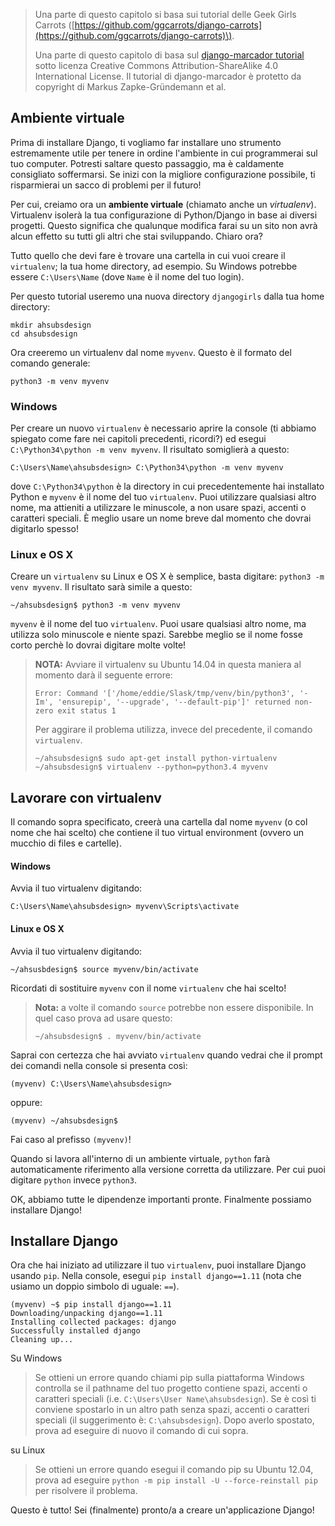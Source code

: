 > Una parte di questo capitolo si basa sui tutorial delle Geek Girls Carrots \([https://github.com/ggcarrots/django-carrots](https://github.com/ggcarrots/django-carrots)\).
>
> Una parte di questo capitolo di basa sul [django-marcador tutorial](http://django-marcador.keimlink.de/) sotto licenza Creative Commons Attribution-ShareAlike 4.0 International License. Il tutorial di django-marcador è protetto da copyright di Markus Zapke-Gründemann et al.

## Ambiente virtuale

Prima di installare Django, ti vogliamo far installare uno strumento estremamente utile per tenere in ordine l'ambiente in cui programmerai sul tuo computer. Potresti saltare questo passaggio, ma è caldamente consigliato soffermarsi. Se inizi con la migliore configurazione possibile, ti risparmierai un sacco di problemi per il futuro!

Per cui, creiamo ora un **ambiente virtuale** \(chiamato anche un _virtualenv_\). Virtualenv isolerà la tua configurazione di Python/Django in base ai diversi progetti. Questo significa che qualunque modifica farai su un sito non avrà alcun effetto su tutti gli altri che stai sviluppando. Chiaro ora?

Tutto quello che devi fare è trovare una cartella in cui vuoi creare il `virtualenv`; la tua home directory, ad esempio. Su Windows potrebbe essere `C:\Users\Name` \(dove `Name` è il nome del tuo login\).

Per questo tutorial useremo una nuova directory `djangogirls` dalla tua home directory:

```
mkdir ahsubsdesign
cd ahsubsdesign
```

Ora creeremo un virtualenv dal nome `myvenv`. Questo è il formato del comando generale:

```
python3 -m venv myvenv
```

### Windows

Per creare un nuovo `virtualenv` è necessario aprire la console \(ti abbiamo spiegato come fare nei capitoli precedenti, ricordi?\) ed esegui `C:\Python34\python -m venv myvenv`. Il risultato somiglierà a questo:

```
C:\Users\Name\ahsubsdesign> C:\Python34\python -m venv myvenv
```

dove `C:\Python34\python` è la directory in cui precedentemente hai installato Python e `myvenv` è il nome del tuo `virtualenv`. Puoi utilizzare qualsiasi altro nome, ma attieniti a utilizzare le minuscole, a non usare spazi, accenti o caratteri speciali. È meglio usare un nome breve dal momento che dovrai digitarlo spesso!

### Linux e OS X

Creare un `virtualenv` su Linux e OS X è semplice, basta digitare: `python3 -m venv myvenv`. Il risultato sarà simile a questo:

```
~/ahsubsdesign$ python3 -m venv myvenv
```

`myvenv` è il nome del tuo `virtualenv`. Puoi usare qualsiasi altro nome, ma utilizza solo minuscole e niente spazi. Sarebbe meglio se il nome fosse corto perchè lo dovrai digitare molte volte!

> **NOTA:** Avviare il virtualenv su Ubuntu 14.04 in questa maniera al momento darà il seguente errore:
>
> ```
> Error: Command '['/home/eddie/Slask/tmp/venv/bin/python3', '-Im', 'ensurepip', '--upgrade', '--default-pip']' returned non-zero exit status 1
> ```
>
> Per aggirare il problema utilizza, invece del precedente, il comando `virtualenv`.
>
> ```
> ~/ahsubsdesign$ sudo apt-get install python-virtualenv
> ~/ahsubsdesign$ virtualenv --python=python3.4 myvenv
> ```

## Lavorare con virtualenv

Il comando sopra specificato, creerà una cartella dal nome `myvenv` \(o col nome che hai scelto\) che contiene il tuo virtual environment \(ovvero un mucchio di files e cartelle\).

#### Windows

Avvia il tuo virtualenv digitando:

```
C:\Users\Name\ahsubsdesign> myvenv\Scripts\activate
```

#### Linux e OS X

Avvia il tuo virtualenv digitando:

```
~/ahsusbdesign$ source myvenv/bin/activate
```

Ricordati di sostituire `myvenv` con il nome `virtualenv` che hai scelto!

> **Nota:** a volte il comando `source` potrebbe non essere disponibile. In quel caso prova ad usare questo:
>
> ```
> ~/ahsubsdesign$ . myvenv/bin/activate
> ```

Saprai con certezza che hai avviato `virtualenv` quando vedrai che il prompt dei comandi nella console si presenta così:

```
(myvenv) C:\Users\Name\ahsubsdesign>
```

oppure:

```
(myvenv) ~/ahsubsdesign$
```

Fai caso al prefisso `(myvenv)`!

Quando si lavora all'interno di un ambiente virtuale, `python` farà automaticamente riferimento alla versione corretta da utilizzare. Per cui puoi digitare `python` invece `python3`.

OK, abbiamo tutte le dipendenze importanti pronte. Finalmente possiamo installare Django!

## Installare Django

Ora che hai iniziato ad utilizzare il tuo `virtualenv`, puoi installare Django usando `pip`. Nella console, esegui `pip install django==1.11` \(nota che usiamo un doppio simbolo di uguale: `==`\).

```
(myvenv) ~$ pip install django==1.11
Downloading/unpacking django==1.11
Installing collected packages: django
Successfully installed django
Cleaning up...
```

Su Windows

> Se ottieni un errore quando chiami pip sulla piattaforma Windows controlla se il pathname del tuo progetto contiene spazi, accenti o caratteri speciali \(i.e. `C:\Users\User Name\ahsubsdesign`\). Se è così ti conviene spostarlo in un altro path senza spazi, accenti o caratteri speciali \(il suggerimento è: `C:\ahsubsdesign`\). Dopo averlo spostato, prova ad eseguire di nuovo il comando di cui sopra.

su Linux

> Se ottieni un errore quando esegui il comando pip su Ubuntu 12.04, prova ad eseguire `python -m pip install -U --force-reinstall pip` per risolvere il problema.

Questo è tutto! Sei \(finalmente\) pronto/a a creare un'applicazione Django!

